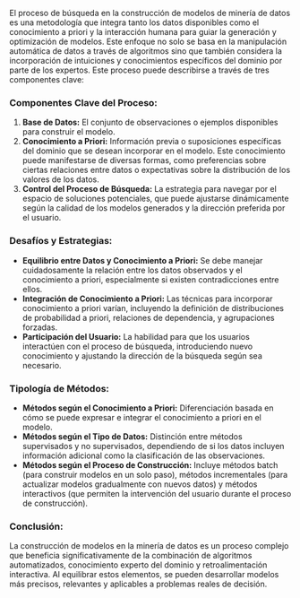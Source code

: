 El proceso de búsqueda en la construcción de modelos de minería de datos es una metodología que integra tanto los datos disponibles como el conocimiento a priori y la interacción humana para guiar la generación y optimización de modelos. Este enfoque no solo se basa en la manipulación automática de datos a través de algoritmos sino que también considera la incorporación de intuiciones y conocimientos específicos del dominio por parte de los expertos. Este proceso puede describirse a través de tres componentes clave:

### Componentes Clave del Proceso:

1. **Base de Datos:** El conjunto de observaciones o ejemplos disponibles para construir el modelo.
2. **Conocimiento a Priori:** Información previa o suposiciones específicas del dominio que se desean incorporar en el modelo. Este conocimiento puede manifestarse de diversas formas, como preferencias sobre ciertas relaciones entre datos o expectativas sobre la distribución de los valores de los datos.
3. **Control del Proceso de Búsqueda:** La estrategia para navegar por el espacio de soluciones potenciales, que puede ajustarse dinámicamente según la calidad de los modelos generados y la dirección preferida por el usuario.

### Desafíos y Estrategias:

- **Equilibrio entre Datos y Conocimiento a Priori:** Se debe manejar cuidadosamente la relación entre los datos observados y el conocimiento a priori, especialmente si existen contradicciones entre ellos.
- **Integración de Conocimiento a Priori:** Las técnicas para incorporar conocimiento a priori varían, incluyendo la definición de distribuciones de probabilidad a priori, relaciones de dependencia, y agrupaciones forzadas.
- **Participación del Usuario:** La habilidad para que los usuarios interactúen con el proceso de búsqueda, introduciendo nuevo conocimiento y ajustando la dirección de la búsqueda según sea necesario.

### Tipología de Métodos:

- **Métodos según el Conocimiento a Priori:** Diferenciación basada en cómo se puede expresar e integrar el conocimiento a priori en el modelo.
- **Métodos según el Tipo de Datos:** Distinción entre métodos supervisados y no supervisados, dependiendo de si los datos incluyen información adicional como la clasificación de las observaciones.
- **Métodos según el Proceso de Construcción:** Incluye métodos batch (para construir modelos en un solo paso), métodos incrementales (para actualizar modelos gradualmente con nuevos datos) y métodos interactivos (que permiten la intervención del usuario durante el proceso de construcción).

### Conclusión:

La construcción de modelos en la minería de datos es un proceso complejo que beneficia significativamente de la combinación de algoritmos automatizados, conocimiento experto del dominio y retroalimentación interactiva. Al equilibrar estos elementos, se pueden desarrollar modelos más precisos, relevantes y aplicables a problemas reales de decisión.